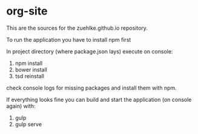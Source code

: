 
# org-site
This are the sources for the zuehlke.github.io repository.

To run the application you have to install npm first

In project directory (where package.json lays) execute on console: 

1. npm install
2. bower install
3. tsd reinstall

check console logs for missing packages and install them with npm.

If everything looks fine you can build and start the application (on console again) with:

1. gulp
2. gulp serve

